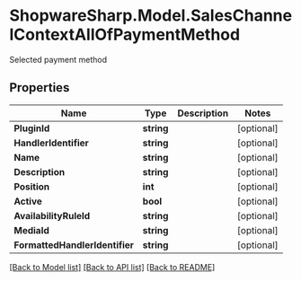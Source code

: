 # ShopwareSharp.Model.SalesChannelContextAllOfPaymentMethod
Selected payment method

## Properties

Name | Type | Description | Notes
------------ | ------------- | ------------- | -------------
**PluginId** | **string** |  | [optional] 
**HandlerIdentifier** | **string** |  | [optional] 
**Name** | **string** |  | [optional] 
**Description** | **string** |  | [optional] 
**Position** | **int** |  | [optional] 
**Active** | **bool** |  | [optional] 
**AvailabilityRuleId** | **string** |  | [optional] 
**MediaId** | **string** |  | [optional] 
**FormattedHandlerIdentifier** | **string** |  | [optional] 

[[Back to Model list]](../../README.md#documentation-for-models) [[Back to API list]](../../README.md#documentation-for-api-endpoints) [[Back to README]](../../README.md)

